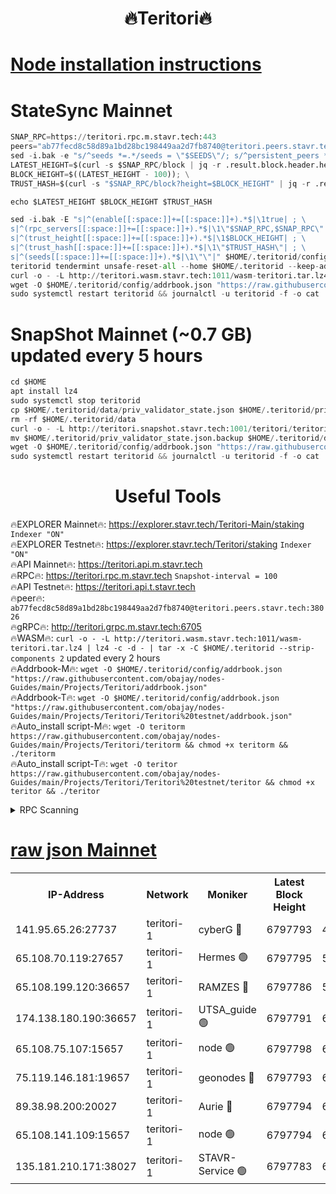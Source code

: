 <h1 align="center"> 🔥Teritori🔥</h1>


[Node installation instructions](https://github.com/obajay/nodes-Guides/tree/main/Projects/Teritori)
=

# StateSync Mainnet
```python
SNAP_RPC=https://teritori.rpc.m.stavr.tech:443
peers="ab77fecd8c58d89a1bd28bc198449aa2d7fb8740@teritori.peers.stavr.tech:38026"
sed -i.bak -e "s/^seeds *=.*/seeds = \"$SEEDS\"/; s/^persistent_peers *=.*/persistent_peers = \"$PEERS\"/" $HOME/.teritorid/config/config.toml
LATEST_HEIGHT=$(curl -s $SNAP_RPC/block | jq -r .result.block.header.height); \
BLOCK_HEIGHT=$((LATEST_HEIGHT - 100)); \
TRUST_HASH=$(curl -s "$SNAP_RPC/block?height=$BLOCK_HEIGHT" | jq -r .result.block_id.hash)

echo $LATEST_HEIGHT $BLOCK_HEIGHT $TRUST_HASH

sed -i.bak -E "s|^(enable[[:space:]]+=[[:space:]]+).*$|\1true| ; \
s|^(rpc_servers[[:space:]]+=[[:space:]]+).*$|\1\"$SNAP_RPC,$SNAP_RPC\"| ; \
s|^(trust_height[[:space:]]+=[[:space:]]+).*$|\1$BLOCK_HEIGHT| ; \
s|^(trust_hash[[:space:]]+=[[:space:]]+).*$|\1\"$TRUST_HASH\"| ; \
s|^(seeds[[:space:]]+=[[:space:]]+).*$|\1\"\"|" $HOME/.teritorid/config/config.toml
teritorid tendermint unsafe-reset-all --home $HOME/.teritorid --keep-addr-book
curl -o - -L http://teritori.wasm.stavr.tech:1011/wasm-teritori.tar.lz4 | lz4 -c -d - | tar -x -C $HOME/.teritorid --strip-components 2
wget -O $HOME/.teritorid/config/addrbook.json "https://raw.githubusercontent.com/obajay/nodes-Guides/main/Projects/Teritori/addrbook.json"
sudo systemctl restart teritorid && journalctl -u teritorid -f -o cat
```

# SnapShot Mainnet (~0.7 GB) updated every 5 hours
```python
cd $HOME
apt install lz4
sudo systemctl stop teritorid
cp $HOME/.teritorid/data/priv_validator_state.json $HOME/.teritorid/priv_validator_state.json.backup
rm -rf $HOME/.teritorid/data
curl -o - -L http://teritori.snapshot.stavr.tech:1001/teritori/teritori-snap.tar.lz4 | lz4 -c -d - | tar -x -C $HOME/.teritorid --strip-components 2
mv $HOME/.teritorid/priv_validator_state.json.backup $HOME/.teritorid/data/priv_validator_state.json
wget -O $HOME/.teritorid/config/addrbook.json "https://raw.githubusercontent.com/obajay/nodes-Guides/main/Projects/Teritori/addrbook.json"
sudo systemctl restart teritorid && journalctl -u teritorid -f -o cat
```
 <h1 align="center"> Useful Tools</h1>

🔥EXPLORER Mainnet🔥:      https://explorer.stavr.tech/Teritori-Main/staking      `Indexer "ON"` \
🔥EXPLORER Testnet🔥:        https://explorer.stavr.tech/Teritori/staking            `Indexer "ON"` \
🔥API Mainnet🔥:                   https://teritori.api.m.stavr.tech \
🔥RPC🔥:                                   https://teritori.rpc.m.stavr.tech                         `Snapshot-interval = 100` \
🔥API Testnet🔥:                     https://teritori.api.t.stavr.tech \
🔥peer🔥:                     `ab77fecd8c58d89a1bd28bc198449aa2d7fb8740@teritori.peers.stavr.tech:38026` \
🔥gRPC🔥:                                http://teritori.grpc.m.stavr.tech:6705 \
🔥WASM🔥: ```curl -o - -L http://teritori.wasm.stavr.tech:1011/wasm-teritori.tar.lz4 | lz4 -c -d - | tar -x -C $HOME/.teritorid --strip-components 2``` updated every 2 hours \
🔥Addrbook-M🔥:    ```wget -O $HOME/.teritorid/config/addrbook.json "https://raw.githubusercontent.com/obajay/nodes-Guides/main/Projects/Teritori/addrbook.json"``` \
🔥Addrbook-T🔥:    ```wget -O $HOME/.teritorid/config/addrbook.json "https://raw.githubusercontent.com/obajay/nodes-Guides/main/Projects/Teritori/Teritori%20testnet/addrbook.json"``` \
🔥Auto_install script-M🔥: ```wget -O teritorm https://raw.githubusercontent.com/obajay/nodes-Guides/main/Projects/Teritori/teritorm && chmod +x teritorm && ./teritorm``` \
🔥Auto_install script-T🔥: ```wget -O teritor https://raw.githubusercontent.com/obajay/nodes-Guides/main/Projects/Teritori/Teritori%20testnet/teritor && chmod +x teritor && ./teritor```

<details>
<summary>RPC Scanning</summary>

<h2 align="center"> We scan nodes in real time every 4 hours. And we provide the final result of RPC endpoints.
We cannot influence the operation of these nodes in any way. </h2>


```python
If Voting Power is higher than 0 --> then the Node is a validator of the network and may be subject to attack and be a potential threat to the chain.
```
```python
We marked such validators with a red symbol
```

</details>

[raw json Mainnet](https://rpc-check.teritorim.stavr.tech/teritorim/rpc-teritorim-result.json)
=



<table><tr><th>IP-Address</th><th>Network</th><th>Moniker</th><th>Latest Block Height</th><th>Earliest Block Height</th><th>Catching Up</th><th>Tx Index</th><th>Voting Power</th><th>Scan Time</th></tr><tr><td>141.95.65.26:27737</td><td>teritori-1</td><td>cyberG 🔴</td><td>6797793</td><td>4258001</td><td>False</td><td>off</td><td>441328</td><td>2024-01-02T16:22:47.725669408UTC</td></tr><tr><td>65.108.70.119:27657</td><td>teritori-1</td><td>Hermes 🟢</td><td>6797795</td><td>5552001</td><td>False</td><td>on</td><td>0</td><td>2024-01-02T16:22:57.389912608UTC</td></tr><tr><td>65.108.199.120:36657</td><td>teritori-1</td><td>RAMZES 🔴</td><td>6797786</td><td>5996001</td><td>False</td><td>on</td><td>426683</td><td>2024-01-02T16:22:03.686335518UTC</td></tr><tr><td>174.138.180.190:36657</td><td>teritori-1</td><td>UTSA_guide 🟢</td><td>6797791</td><td>6015434</td><td>False</td><td>on</td><td>0</td><td>2024-01-02T16:22:33.162412623UTC</td></tr><tr><td>65.108.75.107:15657</td><td>teritori-1</td><td>node 🟢</td><td>6797798</td><td>6425365</td><td>False</td><td>on</td><td>0</td><td>2024-01-02T16:23:16.412187402UTC</td></tr><tr><td>75.119.146.181:19657</td><td>teritori-1</td><td>geonodes 🔴</td><td>6797793</td><td>6584417</td><td>False</td><td>on</td><td>36870</td><td>2024-01-02T16:22:48.067877218UTC</td></tr><tr><td>89.38.98.200:20027</td><td>teritori-1</td><td>Aurie 🔴</td><td>6797794</td><td>6627001</td><td>False</td><td>on</td><td>119070</td><td>2024-01-02T16:22:50.804440989UTC</td></tr><tr><td>65.108.141.109:15657</td><td>teritori-1</td><td>node 🟢</td><td>6797794</td><td>6668001</td><td>False</td><td>on</td><td>0</td><td>2024-01-02T16:22:50.485997298UTC</td></tr><tr><td>135.181.210.171:38027</td><td>teritori-1</td><td>STAVR-Service 🟢</td><td>6797783</td><td>6796001</td><td>False</td><td>on</td><td>0</td><td>2024-01-02T16:21:46.666026600UTC</td></tr></table>
